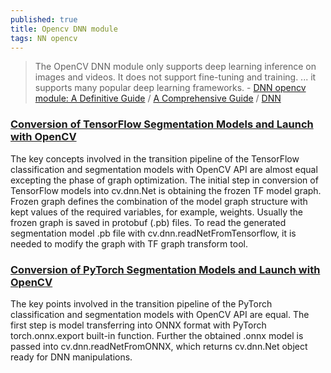 ```yaml
---
published: true
title: Opencv DNN module
tags: NN opencv
---
```

> The OpenCV DNN module only supports deep learning inference on images and videos. It does not support fine-tuning and training. ... it supports many popular deep learning frameworks. - [DNN opencv module: A Definitive Guide](https://learnopencv.com/deep-learning-with-opencvs-dnn-module-a-definitive-guide/) / [A Comprehensive Guide](https://bleedai.com/deep-learning-with-opencv-dnn-module-a-comprehensive-guide/) /  [DNN](https://docs.opencv.org/4.x/d2/d58/tutorial_table_of_content_dnn.html)

### [Conversion of TensorFlow Segmentation Models and Launch with OpenCV](https://docs.opencv.org/4.x/dc/db4/tf_segm_tutorial_dnn_conversion.html) 

The key concepts involved in the transition pipeline of the TensorFlow classification and segmentation models with OpenCV API are almost equal excepting the phase of graph optimization. The initial step in conversion of TensorFlow models into cv.dnn.Net is obtaining the frozen TF model graph. Frozen graph defines the combination of the model graph structure with kept values of the required variables, for example, weights. Usually the frozen graph is saved in protobuf (.pb) files. To read the generated segmentation model .pb file with cv.dnn.readNetFromTensorflow, it is needed to modify the graph with TF graph transform tool.

### [Conversion of PyTorch Segmentation Models and Launch with OpenCV ](https://docs.opencv.org/4.x/d7/d9a/pytorch_segm_tutorial_dnn_conversion.html)

The key points involved in the transition pipeline of the PyTorch classification and segmentation models with OpenCV API are equal. The first step is model transferring into ONNX format with PyTorch torch.onnx.export built-in function. Further the obtained .onnx model is passed into cv.dnn.readNetFromONNX, which returns cv.dnn.Net object ready for DNN manipulations.
